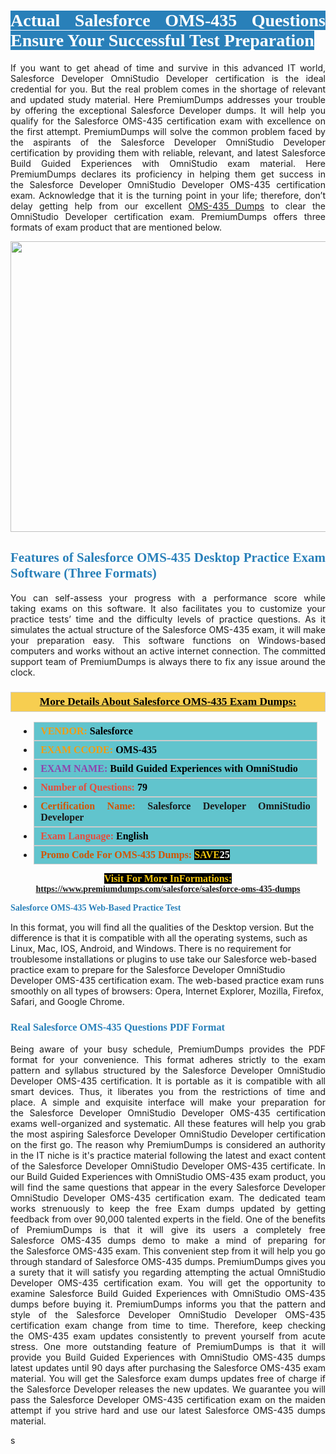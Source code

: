 <h1 style="text-align: justify;"><span style="color:#ffffff;"><span style="font-family:Georgia,serif;"><strong><span style="background-color:#2980b9;">Actual Salesforce OMS-435 Questions Ensure Your Successful Test Preparation</span></strong></span></span></h1>

<p style="text-align: justify;">If you want to get ahead of time and survive in this advanced IT world, Salesforce Developer OmniStudio Developer certification is the ideal credential for you. But the real problem comes in the shortage of relevant and updated study material. Here PremiumDumps addresses your trouble by offering the exceptional Salesforce Developer dumps. It will help you qualify for the Salesforce OMS-435 certification exam with excellence on the first attempt. PremiumDumps will solve the common problem faced by the aspirants of the Salesforce Developer OmniStudio Developer certification by providing them with reliable, relevant, and latest Salesforce Build Guided Experiences with OmniStudio exam material. Here PremiumDumps declares its proficiency in helping them get success in the Salesforce Developer OmniStudio Developer OMS-435 certification exam. Acknowledge that it is the turning point in your life; therefore, don’t delay getting help from our excellent <a href="https://www.premiumdumps.com/salesforce/salesforce-oms-435-dumps">OMS-435 Dumps</a> to clear the OmniStudio Developer certification exam. PremiumDumps offers three formats of exam product that are mentioned below.</p>

<p style="text-align: center;"><a href="https://www.premiumdumps.com/salesforce/salesforce-oms-435-dumps"><img alt="" src="https://i.imgur.com/KJGzbJ2.jpeg" style="width: 700px; height: 465px;" /></a></p>

<h2 style="text-align: justify;"><span style="color:#2980b9;"><span style="font-family:Georgia,serif;"><strong>Features of Salesforce OMS-435 Desktop Practice Exam Software (Three Formats)</strong></span></span></h2>

<p style="text-align: justify;">You can self-assess your progress with a performance score while taking exams on this software. It also facilitates you to customize your practice tests’ time and the difficulty levels of practice questions. As it simulates the actual structure of the Salesforce OMS-435 exam, it will make your preparation easy. This software functions on Windows-based computers and works without an active internet connection. The committed support team of PremiumDumps is always there to fix any issue around the clock.</p>

<h3 style="background: #f7ce50; border: 1px solid rgb(204, 204, 204); padding: 5px 10px; text-align: center;"><span style="font-family:Georgia,serif;"><u><u><span style="color:#000000;"><span style="font-size:11pt"><span style="line-height:normal"><b><span style="font-size:13.0pt"><span cambria="">More Details About Salesforce OMS-435 Exam Dumps:</span></span></b></span></span></span></u></u></span></h3>

<ul>
	<li style="margin:0cm 10pt">
	<div style="background:#61c4cd; border: 1px solid rgb(204, 204, 204); padding: 5px 10px; text-align: justify;"><span style="font-family:Georgia,serif;"><span style="font-size:11pt"><span style="line-height:normal"><b><span style="font-size:12.0pt"><span new="" roman="" times=""><span style="color:#f39c12;">VENDOR:</span> <span style="color:#000000;">Salesforce</span></span></span></b></span></span></span></div>
	</li>
	<li style="margin:0cm 10pt">
	<div style="background: #61c4cd; border: 1px solid rgb(204, 204, 204); padding: 5px 10px; text-align: justify;"><span style="font-family:Georgia,serif;"><span style="font-size:11pt"><span style="line-height:normal"><b><span style="font-size:12.0pt"><span new="" roman="" times=""><span style="color:#f39c12;">EXAM CCODE:</span> <span style="color:#000000;">OMS-435</span></span></span></b></span></span></span></div>
	</li>
	<li style="margin:0cm 10pt">
	<div style="background: #61c4cd; border: 1px solid rgb(204, 204, 204); padding: 5px 10px; text-align: justify;"><span style="font-family:Georgia,serif;"><span style="font-size:11pt"><span style="line-height:normal"><b><span style="font-size:12.0pt"><span new="" roman="" times=""><span style="color:#8e44ad;">EXAM NAME:</span> <span style="color:#000000;">Build Guided Experiences with OmniStudio</span></span></span></b></span></span></span></div>
	</li>
	<li style="margin:0cm 10pt">
	<div style="background: #61c4cd; border: 1px solid rgb(204, 204, 204); padding: 5px 10px;"><span style="font-family:Georgia,serif;"><span style="font-size:11pt"><span style="line-height:normal"><b><span style="font-size:12.0pt"><span new="" roman="" times=""><span style="color:#e74c3c;">Number of Questions:</span><span style="color:#000000;"><span style="color:#f1c40f;"> </span>79</span></span></span></b></span></span></span></div>
	</li>
	<li style="margin:0cm 10pt">
	<div style="background: #61c4cd; border: 1px solid rgb(204, 204, 204); padding: 5px 10px; text-align: justify;"><span style="font-family:Georgia,serif;"><span style="font-size:11pt"><span style="line-height:normal"><b><span style="font-size:12.0pt"><span new="" roman="" times=""><span style="color:#d35400;">Certification Name:</span> Salesforce Developer OmniStudio Developer</span></span></b></span></span></span></div>
	</li>
	<li style="margin:0cm 10pt">
	<div style="background: #61c4cd; border: 1px solid rgb(204, 204, 204); padding: 5px 10px; text-align: justify;"><span style="font-family:Georgia,serif;"><span style="font-size:11pt"><span style="line-height:normal"><b><span style="font-size:12.0pt"><span new="" roman="" times=""><span style="color:#e74c3c;">Exam Language:</span> <span style="color:#000000;">English</span></span></span></b></span></span></span></div>
	</li>
	<li style="margin:0cm 10pt">
	<div style="background: #61c4cd; border: 1px solid rgb(204, 204, 204); padding: 5px 10px;"><span style="font-family:Georgia,serif;"><span style="font-size:11pt"><span style="line-height:normal"><b><span style="font-size:12.0pt"><span new="" roman="" times=""><span style="color:#d35400;">Promo Code For OMS-435 Dumps:</span><span style="color:#f1c40f;"> <span style="background-color:#000000;">SAVE</span></span><span style="color:#ffffff;"><span style="background-color:#000000;">25</span></span></span></span></b></span></span></span></div>
	</li>
</ul>

<p style="text-align: center;"><span style="font-family:Georgia,serif;"><strong><span style="font-size:16px;"><span style="color:#f1c40f;"><span style="background-color:#000000;">Visit For More InFormations:</span></span></span> <a href="https://www.premiumdumps.com/salesforce/salesforce-oms-435-dumps">https://www.premiumdumps.com/salesforce/salesforce-oms-435-dumps</a></strong></span></p>

<p><span style="color:#2980b9;"><span style="font-family:Georgia,serif;"><strong><strong><strong>Salesforce OMS-435 Web-Based Practice Test</strong></strong></strong></span></span></p>

<p>In this format, you will find all the qualities of the Desktop version. But the difference is that it is compatible with all the operating systems, such as Linux, Mac, IOS, Android, and Windows. There is no requirement for troublesome installations or plugins to use take our Salesforce web-based practice exam to prepare for the Salesforce Developer OmniStudio Developer OMS-435 certification exam. The web-based practice exam runs smoothly on all types of browsers: Opera, Internet Explorer, Mozilla, Firefox, Safari, and Google Chrome.</p>

<h3 style="text-align: justify;"><span style="color:#2980b9;"><span style="font-family:Georgia,serif;"><strong><strong><strong>Real Salesforce OMS-435 Questions PDF Format</strong></strong></strong></span></span></h3>

<p style="text-align: justify;">Being aware of your busy schedule, PremiumDumps provides the PDF format for your convenience. This format adheres strictly to the exam pattern and syllabus structured by the Salesforce Developer OmniStudio Developer OMS-435 certification. It is portable as it is compatible with all smart devices. Thus, it liberates you from the restrictions of time and place. A simple and exquisite interface will make your preparation for the Salesforce Developer OmniStudio Developer OMS-435 certification exams well-organized and systematic. All these features will help you grab the most aspiring Salesforce Developer OmniStudio Developer certification on the first go. The reason why PremiumDumps is considered an authority in the IT niche is it's practice material following the latest and exact content of the Salesforce Developer OmniStudio Developer OMS-435 certificate. In our Build Guided Experiences with OmniStudio OMS-435 exam product, you will find the same questions that appear in the every Salesforce Developer OmniStudio Developer OMS-435 certification exam. The dedicated team works strenuously to keep the free Exam dumps updated by getting feedback from over 90,000 talented experts in the field. One of the benefits of PremiumDumps is that it will give its users a completely free Salesforce OMS-435 dumps demo to make a mind of preparing for the Salesforce OMS-435 exam. This convenient step from it will help you go through standard of Salesforce OMS-435 dumps. PremiumDumps gives you a surety that it will satisfy you regarding attempting the actual OmniStudio Developer OMS-435 certification exam. You will get the opportunity to examine Salesforce Build Guided Experiences with OmniStudio OMS-435 dumps before buying it. PremiumDumps informs you that the pattern and style of the Salesforce Developer OmniStudio Developer OMS-435 certification exam change from time to time. Therefore, keep checking the OMS-435 exam updates consistently to prevent yourself from acute stress. One more outstanding feature of PremiumDumps is that it will provide you Build Guided Experiences with OmniStudio OMS-435 dumps latest updates until 90 days after purchasing the Salesforce OMS-435 exam material. You will get the Salesforce exam dumps updates free of charge if the Salesforce Developer releases the new updates. We guarantee you will pass the Salesforce Developer OMS-435 certification exam on the maiden attempt if you strive hard and use our latest Salesforce OMS-435 dumps material.</p>

<p>s</p>
